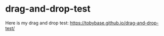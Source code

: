 # drag-and-drop-test

Here is my drag and drop test: https://tobybase.github.io/drag-and-drop-test/
